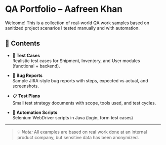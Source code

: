 # QA Portfolio – Aafreen Khan

Welcome! This is a collection of real-world QA work samples based on sanitized project scenarios I tested manually and with automation.

## 📂 Contents

- 🧾 **Test Cases**  
  Realistic test cases for Shipment, Inventory, and User modules (functional + backend).

- 🐞 **Bug Reports**  
  Sample JIRA-style bug reports with steps, expected vs actual, and screenshots.

- 📋 **Test Plans**  
  Small test strategy documents with scope, tools used, and test cycles.

- 🤖 **Automation Scripts**  
  Selenium WebDriver scripts in Java (login, form test cases)

---

> 💡 *Note:* All examples are based on real work done at an internal product company, but sensitive data has been anonymized.

